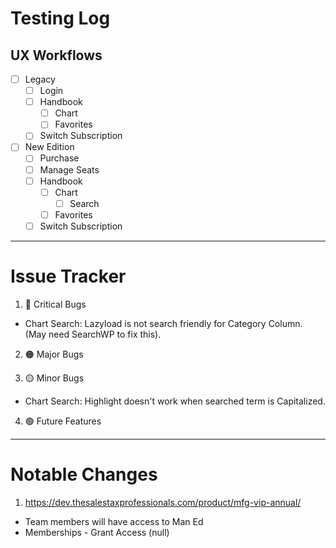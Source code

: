 # Testing Log
## UX Workflows

- [ ] Legacy
  - [ ] Login
  - [ ] Handbook
    - [ ] Chart
    - [ ] Favorites
  - [ ] Switch Subscription

- [ ] New Edition
  - [ ] Purchase
  - [ ] Manage Seats
  - [ ] Handbook
    - [ ] Chart
      - [ ] Search
    - [ ] Favorites
  - [ ] Switch Subscription

---

# Issue Tracker

1. 🔴 Critical Bugs
  - Chart Search: Lazyload is not search friendly for Category Column. (May need SearchWP to fix this).

2. 🟠 Major Bugs

3. 🟡 Minor Bugs
  - Chart Search: Highlight doesn't work when searched term is Capitalized.

4. 🟢 Future Features

---
# Notable Changes
1. https://dev.thesalestaxprofessionals.com/product/mfg-vip-annual/
  - Team members will have access to Man Ed
  - Memberships - Grant Access (null)
